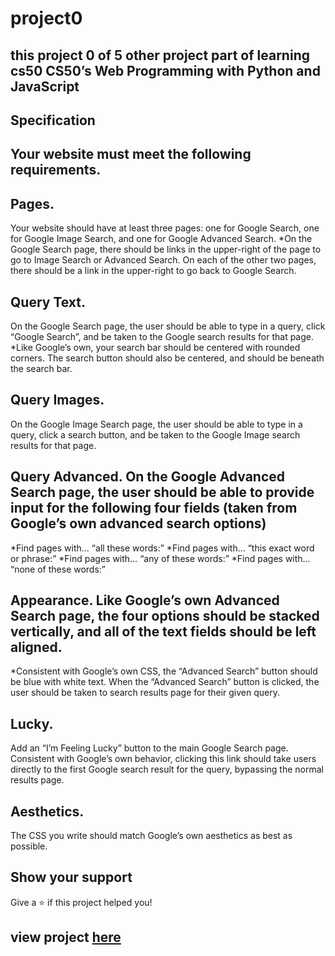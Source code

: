 # project0
this project 0 of 5 other project part of learning cs50 
CS50’s Web Programming with Python and JavaScript
---
## Specification
Your website must meet the following requirements.
---
## Pages. 
Your website should have at least three pages: one for Google Search, one for Google Image Search, and one for Google Advanced Search.
    *On the Google Search page, there should be links in the upper-right of the page to go to Image Search or Advanced Search. On each of the other two pages, there should be a        link in the upper-right to go back to Google Search.
## Query Text. 
On the Google Search page, the user should be able to type in a query, click “Google Search”, and be taken to the Google search results for that page.
    *Like Google’s own, your search bar should be centered with rounded corners. The search button should also be centered, and should be beneath the search bar.
## Query Images. 
On the Google Image Search page, the user should be able to type in a query, click a search button, and be taken to the Google Image search results for that page.
## Query Advanced. On the Google Advanced Search page, the user should be able to provide input for the following four fields (taken from Google’s own advanced search options)
   *Find pages with… “all these words:”
   *Find pages with… “this exact word or phrase:”
   *Find pages with… “any of these words:”
   *Find pages with… “none of these words:”
    
## Appearance. Like Google’s own Advanced Search page, the four options should be stacked vertically, and all of the text fields should be left aligned.
   *Consistent with Google’s own CSS, the “Advanced Search” button should be blue with white text. When the “Advanced Search” button is clicked, the user should be taken to            search results page for their given query.
## Lucky. 
Add an “I’m Feeling Lucky” button to the main Google Search page. Consistent with Google’s own behavior, clicking this link should take users directly to the first Google search result for the query, bypassing the normal results page.

##  Aesthetics. 
The CSS you write should match Google’s own aesthetics as best as possible.

## Show your support
Give a ⭐️ if this project helped you!

## view project [here](https://cs50.harvard.edu/web/2020/projects/0/search/#:~:text=Aesthetics.%20The%20CSS%20you%20write%20should%20match%20Google%E2%80%99s%20own%20aesthetics%20as%20best%20as%20possible.)
    
